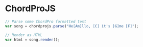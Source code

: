 ChordProJS
==========

```js
// Parse some ChordPro formatted text
var song = chordprojs.parse("He[Am]llo, [C] it's [G]me [F]");

// Render as HTML
var html = song.render();
```
